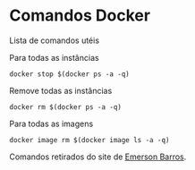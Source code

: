 # Comandos Docker

Lista de comandos utéis

Para todas as instâncias
```
docker stop $(docker ps -a -q)
```

Remove todas as instâncias
```
docker rm $(docker ps -a -q)
```

Para todas as imagens
```
docker image rm $(docker image ls -a -q)
```

Comandos retirados do site de [Emerson Barros](https://emersonbarros.com.br/docker-parar-remover-todos-os-containers-docker/).

